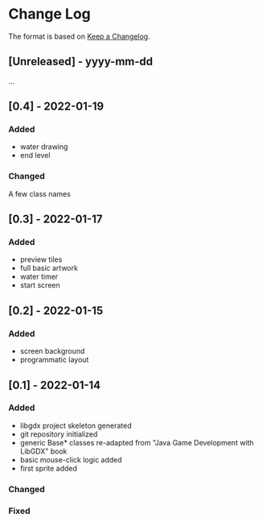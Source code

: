 
# Change Log
The format is based on [Keep a Changelog](http://keepachangelog.com/).


## [Unreleased] - yyyy-mm-dd
...

## [0.4] - 2022-01-19
### Added
- water drawing
- end level

### Changed
A few class names


## [0.3] - 2022-01-17
### Added
- preview tiles
- full basic artwork
- water timer
- start screen


## [0.2] - 2022-01-15

### Added
- screen background
- programmatic layout

## [0.1] - 2022-01-14

### Added
- libgdx project skeleton generated
- git repository initialized
- generic Base* classes re-adapted from "Java Game Development with LibGDX" book
- basic mouse-click logic added
- first sprite added
 
### Changed
 
### Fixed
